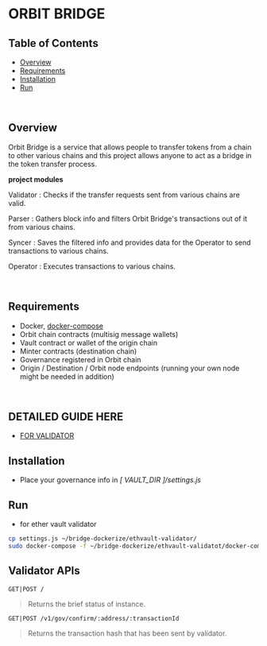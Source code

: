 # ORBIT BRIDGE

## Table of Contents

* [Overview](#overview)
* [Requirements](#requirements)
* [Installation](#installation)
* [Run](#run)

<br/>

## Overview

Orbit Bridge is a service that allows people to transfer tokens from a chain to other various chains and this project allows anyone to act as a bridge in the token transfer process.

**project modules**

Validator : Checks if the transfer requests sent from various chains are valid.

Parser : Gathers block info and filters Orbit Bridge's transactions out of it from various chains.

Syncer : Saves the filtered info and provides data for the Operator to send transactions to various chains.

Operator : Executes transactions to various chains.

<br/>


## Requirements

* Docker, [docker-compose](https://docs.docker.com/compose/install/)
* Orbit chain contracts (multisig message wallets)
* Vault contract or wallet of the origin chain
* Minter contracts (destination chain)
* Governance registered in Orbit chain
* Origin / Destination / Orbit node endpoints (running your own node might be needed in addition)


<br/>

## DETAILED GUIDE HERE

* [FOR VALIDATOR](https://orbit-1.gitbook.io/orbit-bridge/validator-guide)

## Installation

* Place your governance info in *[ VAULT_DIR ]/settings.js*

## Run

* for ether vault validator
```bash
cp settings.js ~/bridge-dockerize/ethvault-validator/
sudo docker-compose -f ~/bridge-dockerize/ethvault-validatot/docker-compose.yml up --build -d
```

## Validator APIs

	GET|POST /
> Returns the brief status of instance.

	GET|POST /v1/gov/confirm/:address/:transactionId
> Returns the transaction hash that has been sent by validator.

<br/>
